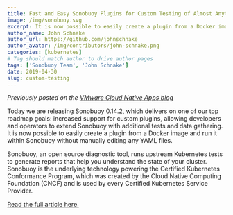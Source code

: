 ```yaml
---
title: Fast and Easy Sonobuoy Plugins for Custom Testing of Almost Anything
image: /img/sonobuoy.svg
excerpt: It is now possible to easily create a plugin from a Docker image and run it within Sonobuoy without manually editing any YAML files.
author_name: John Schnake
author_url: https://github.com/johnschnake
author_avatar: /img/contributors/john-schnake.png
categories: [kubernetes]
# Tag should match author to drive author pages
tags: ['Sonobuoy Team', 'John Schnake']
date: 2019-04-30
slug: custom-testing
---
```

_Previously posted on the [VMware Cloud Native Apps blog](https://blogs.vmware.com/cloudnative/)_

Today we are releasing Sonobuoy 0.14.2, which delivers on one of our top roadmap goals: increased support for custom plugins, allowing developers and operators to extend Sonobuoy with additional tests and data gathering. It is now possible to easily create a plugin from a Docker image and run it within Sonobuoy without manually editing any YAML files.

Sonobuoy, an open source diagnostic tool, runs upstream Kubernetes tests to generate reports that help you understand the state of your cluster. Sonobuoy is the underlying technology powering the Certified Kubernetes Conformance Program, which was created by the Cloud Native Computing Foundation (CNCF) and is used by every Certified Kubernetes Service Provider.

[Read the full article here.](https://blogs.vmware.com/cloudnative/2019/04/30/sonobuoy-plugins-custom-testing/)
